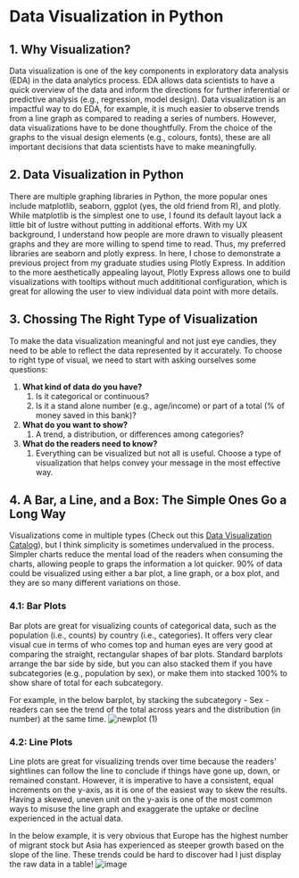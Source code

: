 # Data Visualization in Python
## 1. Why Visualization? 
Data visualization is one of the key components in exploratory data analysis (EDA) in the data analytics process. EDA allows data scientists to have a quick overview of the data and inform the directions for further inferential or predictive analysis (e.g., regression, model design). Data visualization is an impactful way to do EDA, for example, it is much easier to observe trends from a line graph as compared to reading a series of numbers. However, data visualizations have to be done thoughtfully. From the choice of the graphs to the visual design elements (e.g., colours, fonts), these are all important decisions that data scientists have to make meaningfully. 
## 2. Data Visualization in Python
There are multiple graphing libraries in Python, the more popular ones include matplotlib, seaborn, ggplot (yes, the old friend from R), and plotly. While matplotlib is the simplest one to use, I found its default layout lack a little bit of lustre without putting in additional efforts. With my UX background, I understand how people are more drawn to visually pleasent graphs and they are more willing to spend time to read. Thus, my preferred libraries are seaborn and plotly express. In here, I chose to demonstrate a previous project from my graduate studies using Plotly Express. In addition to the more aesthetically appealing layout, Plotly Express allows one to build visualizations with tooltips without much addititional configuration, which is great for allowing the user to view individual data point with more details.
## 3. Chossing The Right Type of Visualization
To make the data visualization meaningful and not just eye candies, they need to be able to reflect the data represented by it accurately. To choose to right type of visual, we need to start with asking ourselves some questions: 
1. **What kind of data do you have?**
    1. Is it categorical or continuous?
    2. Is it a stand alone number (e.g., age/income) or part of a total (% of money saved in this bank)?
2. **What do you want to show?**
    1. A trend, a distribution, or differences among categories?
3. **What do the readers need to know?**
    1. Everything can be visualized but not all is useful. Choose a type of visualization that helps convey your message in the most effective way. 
## 4. A Bar, a Line, and a Box: The Simple Ones Go a Long Way
Visualizations come in multiple types (Check out this [Data Visualization Catalog](https://datavizcatalogue.com/)), but I think simplicity is sometimes undervalued in the process. Simpler charts reduce the mental load of the readers when consuming the charts, allowing people to graps the information a lot quicker. 90% of data could be visualized using either a bar plot, a line graph, or a box plot, and they are so many different variations on those. 
### 4.1: Bar Plots
Bar plots are great for visualizing counts of categorical data, such as the population (i.e., counts) by country (i.e., categories). It offers very clear visual cue in terms of who comes top and human eyes are very good at comparing the straight, rectangular shapes of bar plots. Standard barplots arrange the bar side by side, but you can also stacked them if you have subcategories (e.g., population by sex), or make them into stacked 100% to show share of total for each subcategory. 

For example, in the below barplot, by stacking the subcategory - Sex - readers can see the trend of the total across years and the distribution (in number) at the same time. 
![newplot (1)](https://github.com/teresalau/Data_Viz_in_Python/assets/113483358/ea926882-f019-4dd2-932a-17a0b9a407a2)

### 4.2: Line Plots
Line plots are great for visualizing trends over time because the readers' sightlines can follow the line to conclude if things have gone up, down, or remained constant. However, it is imperative to have a consistent, equal increments on the y-axis, as it is one of the easiest way to skew the results. Having a skewed, uneven unit on the y-axis is one of the most common ways to misuse the line graph and exaggerate the uptake or decline experienced in the actual data. 

In the below example, it is very obvious that Europe has the highest number of migrant stock but Asia has experienced as steeper growth based on the slope of the line. These trends could be hard to discover had I just display the raw data in a table! 
![image](https://github.com/teresalau/Data_Viz_in_Python/assets/113483358/48e6a321-bbcd-4fb6-8385-992c4f4668da)


